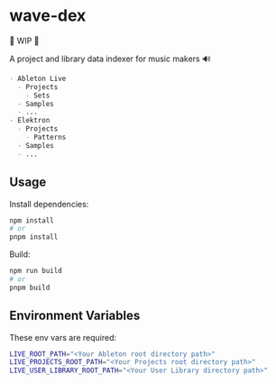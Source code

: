 # wave-dex

🚧 WIP 🚧

A project and library data indexer for music makers 🔊

```markdown
- Ableton Live
  - Projects
    - Sets
  - Samples
  - ...
- Elektron
  - Projects
    - Patterns
  - Samples
  - ...
```

## Usage

Install dependencies:

```bash
npm install
# or
pnpm install
```

Build:

```bash
npm run build
# or
pnpm build
```

## Environment Variables

These env vars are required:

```bash
LIVE_ROOT_PATH="<Your Ableton root directory path>"
LIVE_PROJECTS_ROOT_PATH="<Your Projects root directory path>"
LIVE_USER_LIBRARY_ROOT_PATH="<Your User Library directory path>"
```
